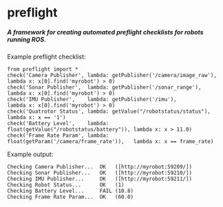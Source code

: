 # preflight
##### A framework for creating automated preflight checklists for robots running ROS.

Example preflight checklist:

    from preflight import *
    check('Camera Publisher', lambda: getPublisher('/camera/image_raw'),       lambda x: x[0].find('myrobot') > 0)
    check('Sonar Publisher',  lambda: getPublisher('/sonar_range'),            lambda x: x[0].find('myrobot') > 0)
    check('IMU Publisher',    lambda: getPublisher('/imu'),                    lambda x: x[0].find('myrobot') > 0)
    check('Quatrotor Status', lambda: getValue("/robotstatus/status"),         lambda x: x == '1')
    check('Battery Level',    lambda: float(getValue("/robotstatus/battery")), lambda x: x > 11.0) 
    check('Frame Rate Param', lambda: float(getParam('/camera/frame_rate')),   lambda x: x == frame_rate)

Example output:

    Checking Camera Publisher...  OK   ([http://myrobot:59209/])
    Checking Sonar Publisher...   OK   ([http://myrobot:59210/])
    Checking IMU Publisher...     OK   ([http://myrobot:59211/])
    Checking Robot Status...      OK   (1)
    Checking Battery Level...     FAIL (10.8)
    Checking Frame Rate Param...  OK   (60.0)